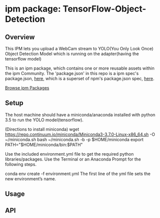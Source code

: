 
# ipm package: TensorFlow-Object-Detection

## Overview

This IPM lets you upload a WebCam stream to YOLO(You Only Look Once) Object Detection Model which is running on the adapter(having the tensorflow model) 

This is an ipm package, which contains one or more reusable assets within the ipm Community. The 'package.json' in this repo is a ipm spec's package.json, [here](https://docs.clearblade.com/v/3/6-ipm/spec), which is a superset of npm's package.json spec, [here](https://docs.npmjs.com/files/package.json).

[Browse ipm Packages](https://ipm.clearblade.com)

## Setup
The host machine should have a miniconda/anaconda installed with python 3.5 to run the YOLO model(tensorflow).

(Directions to install miniconda)
wget https://repo.continuum.io/miniconda/Miniconda3-3.7.0-Linux-x86_64.sh -O ~/miniconda.sh
bash ~/miniconda.sh -b -p $HOME/miniconda
export PATH="$HOME/miniconda/bin:$PATH"

Use the included environment.yml file to get the required python libraries/packages.
Use the Terminal or an Anaconda Prompt for the following steps.

conda env create -f environment.yml
The first line of the yml file sets the new environment’s name.

## Usage

## API

